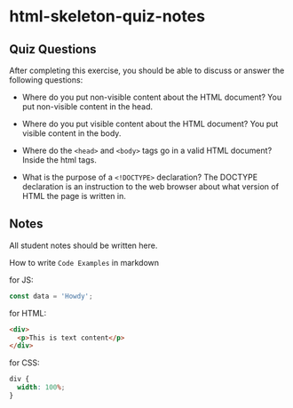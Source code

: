 # html-skeleton-quiz-notes

## Quiz Questions

After completing this exercise, you should be able to discuss or answer the following questions:

- Where do you put non-visible content about the HTML document?
  You put non-visible content in the head.

- Where do you put visible content about the HTML document?
  You put visible content in the body.

- Where do the `<head>` and `<body>` tags go in a valid HTML document?
  Inside the html tags.

- What is the purpose of a `<!DOCTYPE>` declaration?
  The DOCTYPE declaration is an instruction to the web browser about what version of HTML the page is written in.

## Notes

All student notes should be written here.

How to write `Code Examples` in markdown

for JS:

```javascript
const data = 'Howdy';
```

for HTML:

```html
<div>
  <p>This is text content</p>
</div>
```

for CSS:

```css
div {
  width: 100%;
}
```
